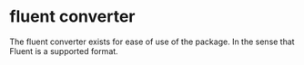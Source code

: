 # fluent converter

The fluent converter exists for ease of use of the package. In the sense that Fluent is a supported format.
